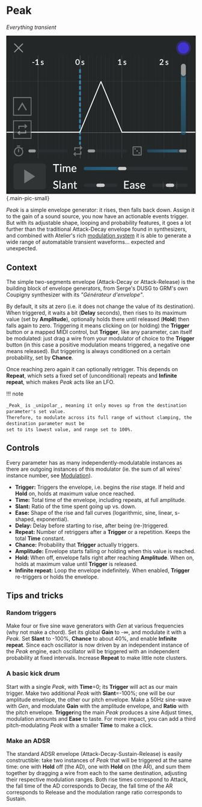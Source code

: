 # Peak

_Everything transient_

![Screenshot of the Peak module](../assets/images/modules/peak/peak.png){.main-pic-small}

_Peak_ is a simple envelope generator: it rises, then falls back down. Assign it to the gain
of a sound source, you now have an actionable events trigger. But with its adjustable shape, looping
and probability features, it goes a lot further than the traditional Attack-Decay envelope found in
synthesizers, and combined with Atelier's rich [modulation system](../atelier/modulation.md) it is
able to generate a wide range of automatable transient waveforms... expected and unexpected.

## Context

The simple two-segments envelope (Attack-Decay or Attack-Release) is the building block of envelope
generators, from Serge's DUSG to GRM's own Coupigny synthesizer with its _"Générateur d'envelope"_.

By default, it sits at zero (i.e. it does not change the value of its destination). When triggered,
it waits a bit (**Delay** seconds), then rises to its maximum value (set by **Amplitude**),
optionally holds there until released (**Hold**) then falls again to zero. Triggering it means
clicking on (or holding) the **Trigger** button or a mapped MIDI control, but **Trigger**, like any
parameter, can itself be modulated: just drag a wire from your modulator of choice to the
**Trigger** button (in this case a positive modulation means triggered, a negative one means
released). But triggering is always conditioned on a certain probability, set by **Chance**.

Once reaching zero again it can optionally retrigger. This depends on **Repeat**, which sets a fixed
set of (unconditional) repeats and **Infinite repeat**, which makes _Peak_ acts like an LFO.

!!! note

    _Peak_ is _unipolar_, meaning it only moves up from the destination parameter's set value.
    Therefore, to modulate across its full range of without clamping, the destination parameter must be
    set to its lowest value, and range set to 100%.

## Controls

Every parameter has as many independently-modulatable instances as there are outgoing instances of
this modulator (ie. the sum of all wires' instance number, see
[Modulation](../atelier/modulation.md)).

- **Trigger:** Triggers the envelope, i.e. begins the _rise_ stage. If held and **Hold** on, holds
  at maximum value once reached.
- **Time:** Total time of the envelope, including repeats, at full amplitude.
- **Slant:** Ratio of the time spent going up vs. down.
- **Ease:** Shape of the rise and fall curves (logarithmic, sine, linear, s-shaped, exponential).
- **Delay:** Delay before starting to rise, after being (re-)triggered.
- **Repeat:** Number of retriggers after a **Trigger** or a repetition. Keeps the total **Time**
  constant.
- **Chance:** Probability that **Trigger** actually triggers.
- **Amplitude:** Envelope starts falling or holding when this value is reached.
- **Hold:** When off, envelope falls right after reaching **Amplitude**. When on, holds at maximum
  value until **Trigger** is released.
- **Infinite repeat:** Loop the envelope indefinitely. When enabled, **Trigger** re-triggers or
  holds the envelope.

## Tips and tricks

### Random triggers

Make four or five sine wave generators with _Gen_ at various frequencies (why not make a chord). Set
its global **Gain** to -∞, and modulate it with a _Peak_. Set **Slant** to -100%, **Chance** to
about 40%, and enable **Infinite repeat**. Since each oscillator is now driven by an independent
instance of the _Peak_ engine, each oscillator will be triggered with an independent probability at
fixed intervals. Increase **Repeat** to make little note clusters.

### A basic kick drum

Start with a single _Peak_, with **Time**=0; its **Trigger** will act as our main trigger. Make two
additional _Peak_ with **Slant**=-100%; one will be our amplitude envelope, the other our pitch
envelope. Make a 50Hz sine-wave with _Gen_, and modulate **Gain** with the amplitude envelope, and
**Ratio** with the pitch envelope. **Trigger**ing the main _Peak_ produces a sine Adjust times,
modulation amounts and **Ease** to taste. For more impact, you can add a third pitch-modulating
_Peak_ with a smaller **Time** to make a click.

### Make an ADSR

The standard ADSR envelope (Attack-Decay-Sustain-Release) is easily constructible: take two
instances of _Peak_ that will be triggered at the same time: one with **Hold** off (the AD), one
with **Hold** on (the AR), and sum them together by dragging a wire from each to the same
destination, adjusting their respective modulation ranges. Both rise times correspond to Attack, the
fall time of the AD corresponds to Decay, the fall time of the AR corresponds to Release and the
modulation range ratio corresponds to Sustain.
